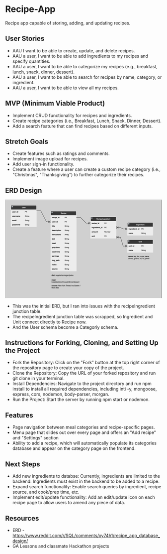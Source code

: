 # Recipe-App
Recipe app capable of storing, adding, and updating recipes.

## User Stories
- AAU I want to be able to create, update, and delete recipes.
- AAU a user, I want to be able to add ingredients to my recipes and specify quantities.
- AAU a user, I want to be able to categorize my recipes (e.g., breakfast, lunch, snack, dinner, dessert).
- AAU a user, I want to be able to search for recipes by name, category, or ingredient.
- AAU a user, I want to be able to view all my recipes.
## MVP (Minimum Viable Product)
- Implement CRUD functionality for recipes and ingredients.
- Create recipe categories (i.e., Breakfast, Lunch, Snack, Dinner, Dessert).
- Add a search feature that can find recipes based on different inputs.
## Stretch Goals
- Create features such as ratings and comments.
- Implement image upload for recipes.
- Add user sign-in functionality.
- Create a feature where a user can create a custom recipe category (i.e., "Christmas", "Thanksgiving") to further categorize their recipes.
## ERD Design
![ERD](assets/Recipe%20App%20ERD.png)
- This was the initial ERD, but I ran into issues with the recipeIngredient junction table.
- The recipeIngredient junction table was scrapped, so Ingredient and Unit connect directly to Recipe now.
- And the User schema become a Categoriy schema.
## Instructions for Forking, Cloning, and Setting Up the Project
- Fork the Repository: Click on the "Fork" button at the top right corner of the repository page to create your copy of the project.
- Clone the Repository: Copy the URL of your forked repository and run git clone <repository-url> in your terminal.
- Install Dependencies: Navigate to the project directory and run npm install to install all required dependencies, including inti -y, mongoose, express, cors, nodemon, body-parser, morgan.
- Run the Project: Start the server by running npm start or nodemon.
## Features
- Page navigation between meal categories and recipe-specific pages.
- Menu page that slides out over every page and offers an "Add recipe" and "Settings" section
- Ability to add a recipe, which will automatically populate its categories database and appear on the category page on the frontend.
## Next Steps
- Add new ingredients to databse: Currently, ingredients are limited to the backend. Ingredients must exist in the backend to be added to a recipe.
- Expand search functionality: Enable search queries by ingredient, recipe source, and cook/prep time, etc.
- Implement edit/update functionality: Add an edit/update icon on each recipe page to allow users to amend any piece of data.
## Resources
- ERD - https://www.reddit.com/r/SQL/comments/xy74h1/recipe_app_database_design/
- GA Lessons and classmate Hackathon projects
